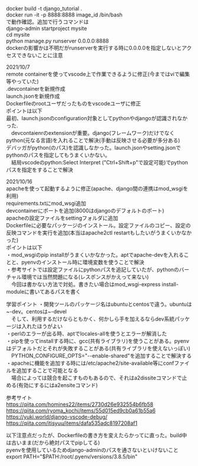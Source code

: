 docker build -t django_tutorial .  
docker run -it -p 8888:8888 image_id /bin/bash  
で動作確認。追加で行うコマンドは  
django-admin startproject mysite  
cd mysite  
python manage.py runserver 0.0.0.0:8888  
dockerの影響かは不明だがrunserverを実行する時に0.0.0.0を指定しないとアクセスできないことに注意  
  
2021/10/7  
remote containerを使ってvscode上で作業できるように修正(今まではviで編集等やっていた)  
.devcontainerを新規作成  
launch.jsonを新規作成  
Dockerfileのrootユーザだったものをvscodeユーザに修正  
ポイントは以下  
最初、launch.jsonのconfiguration対象としてpythonやdjangoが認識されなかった.  
　devcontaienrのextensionが重要。django(フレームワーク)だけでなくpython(元なる言語)を入れることで解決(手動は反映させる必要が多分ある)  
デバッガがpython(のパス)を認識しなかった。launch.jsonやsetting.jsonでpythonのパスを指定してもうまくいかない。  
　結局vscodeのpython:Select Interpret ("Ctrl+Shift+p"で設定可能)でpythonパスを指定をすることで解決  
  
2021/10/16  
apacheを使って起動するように修正(apache、django間の連携はmod_wsgiを利用)  
requirements.txtにmod_wsgi追加  
devcontainerにポートを追加(8000はdjangoのデフォルトのポート)  
apacheの設定ファイルをsettingフォルダに追加  
Dockerfileに必要なパッケージのインストール。設定ファイルのコピー、設定の反映コマンドを実行を追加(本当はapache2ctl restartもしたいがうまくいかなかった)  
ポイントは以下  
・mod_wsgiのpip installがうまくいかなかった。aptでapache-devを入れることと、pyenvのインストール時に環境変数を使うことで解決  
・参考サイトでは設定ファイルにpythonパスを追記していたが、pythonのバーチャル環境では当然問題になる(レスポンスがかえって来ない)  
　今回は書かない方法で対処。書きたい場合はmod_wsgi-express install-moduleに書いてあるパスを書く  
  
学習ポイント
・開発ツールのパッケージ名はubuntuとcentosで違う。ubuntuは~-dev。centosは~-devel  
　そして、利用するだけならともかく、何かしら手を加えるならdev系統パッケージは入れたほうがよい  
・perlのエラーが出る時、aptでlocales-allを使うとエラーが解消した  
・pipを使ってinstallする時に、gcc(共有ライブラリ)を使うことがある。pyenvはデフォルトだとそれが失敗することがある(共有ライブラリを使えないっぽい)  
　PYTHON_CONFIGURE_OPTS="--enable-shared"を追加することで解決する  
・apacheに機能を追加する時には/etc/apache2/site-available等にconfファイルを追加することで可能となる  
　場合によっては競合を起こすものもあるので、それはa2dissiteコマンドで止める(有効にするにはa2ensiteコマンド)  

参考サイト  
https://qiita.com/homines22/items/2730d26e932554b6fb58  
https://qiita.com/ryoma_kochi/items/55d015ed9cb0a61b55a6  
https://yuki.world/django-vscode-debug/
https://qiita.com/itisyuu/items/dafa535adc8197208af1  

以下注意点だったが、Dockerfileの書き方を変えたらかってに直った。build中は古いまま(だから絶対パスでpipしてる)  
pyenvを使用しているためdjango-adminのパスを通さないといけないこと  
export PATH="$PATH:/root/.pyenv/versions/3.8.5/bin"  
